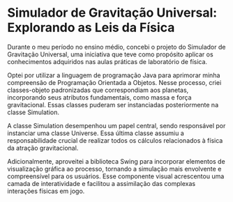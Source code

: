 <h1> Simulador de Gravitação Universal: Explorando as Leis da Física </h1>
Durante o meu período no ensino médio, concebi o projeto do Simulador de Gravitação Universal, uma iniciativa que teve como propósito aplicar os conhecimentos adquiridos nas aulas práticas de laboratório de física.

Optei por utilizar a linguagem de programação Java para aprimorar minha compreensão de Programação Orientada a Objetos. Nesse processo, criei classes-objeto padronizadas que correspondiam aos planetas, incorporando seus atributos fundamentais, como massa e força gravitacional. Essas classes puderam ser instanciadas posteriormente na classe Simulation.

A classe Simulation desempenhou um papel central, sendo responsável por instanciar uma classe Universe. Essa última classe assumiu a responsabilidade crucial de realizar todos os cálculos relacionados à física da atração gravitacional.

Adicionalmente, aproveitei a biblioteca Swing para incorporar elementos de visualização gráfica ao processo, tornando a simulação mais envolvente e compreensível para os usuários. Esse componente visual acrescentou uma camada de interatividade e facilitou a assimilação das complexas interações físicas em jogo.

